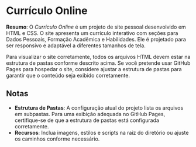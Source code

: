 # Currículo Online

**Resumo**: O *Currículo Online* é um projeto de site pessoal desenvolvido em HTML e CSS. O site apresenta um currículo interativo com seções para Dados Pessoais, Formação Acadêmica e Habilidades. Ele é projetado para ser responsivo e adaptável a diferentes tamanhos de tela.

Para visualizar o site corretamente, todos os arquivos HTML devem estar na estrutura de pastas conforme descrito acima. Se você pretende usar GitHub Pages para hospedar o site, considere ajustar a estrutura de pastas para garantir que o conteúdo seja exibido corretamente.

## Notas

- **Estrutura de Pastas**: A configuração atual do projeto lista os arquivos em subpastas. Para uma exibição adequada no GitHub Pages, certifique-se de que a estrutura de pastas está configurada corretamente.
- **Recursos**: Inclua imagens, estilos e scripts na raiz do diretório ou ajuste os caminhos conforme necessário.
